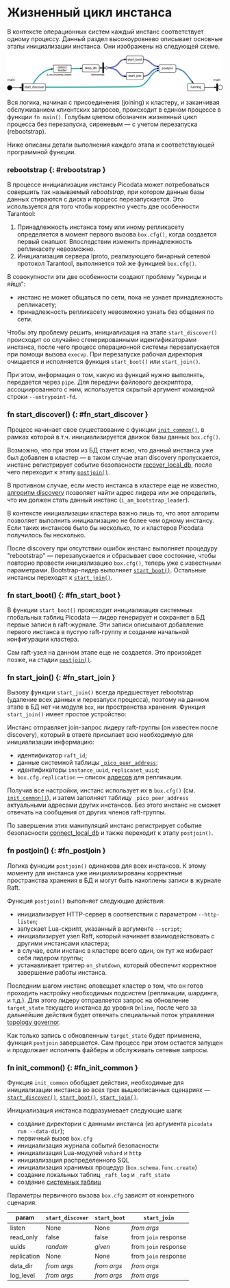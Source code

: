 # Жизненный цикл инстанса

В контексте операционных систем каждый инстанс соответствует одному
процессу. Данный раздел высокоуровнево описывает основные этапы
инициализации инстанса. Они изображены на следующей схеме.

![main.rs](../images/clustering.svg "main.rs control flow")

Вся логика, начиная с присоединения (joining) к кластеру, и заканчивая
обслуживанием клиентских запросов, происходит в едином процессе в
функции `fn main()`. Голубым
цветом обозначен жизненный цикл процесса без перезапуска, сиреневым — с
учетом перезапуска (rebootstrap).

Ниже описаны детали выполнения каждого этапа и соответствующей
программной функции.

### rebootstrap {: #rebootstrap }

В процессе инициализации инстансу Picodata может потребоваться
совершить так называемый _rebootstrap_, при котором данные базы
данных стираются с диска и процесс перезапускается.
Это используется для того чтобы корректно учесть две
особенности Tarantool:

1. Принадлежность инстанса тому или иному репликасету определяется в
   момент первого вызова `box.cfg()`, когда создается первый снапшот.
   Впоследствии изменить принадлежность репликасету невозможно.
2. Инициализация сервера Iproto, реализующего бинарный сетевой протокол
   Tarantool, выполняется той же функцией `box.cfg()`.

В совокупности эти две особенности создают проблему "курицы и яйца":

- инстанс не может общаться по сети, пока не узнает принадлежность
  репликасету;
- принадлежность репликасету невозможно узнать без общения по сети.

Чтобы эту проблему решить, инициализация на этапе `start_discover()`
происходит со случайно сгенерированными идентификаторами инстанса,
после чего процесс операционной системы перезапускается при помощи
вызова `execvp`. При перезапуске рабочая директория очищается и
исполняется функция `start_boot()` или `start_join()`.

При этом, информация о том, какую из функций нужно выполнять, передается
через `pipe`. Для передачи файлового дескриптора, ассоциированного с ним,
используется скрытый аргумент командной строки `--entrypoint-fd`.


### fn start_discover() {: #fn_start_discover }

Процесс начинает свое существование с функции
[`init_common()`](#fn_init_common), в рамках которой в т.ч.
инициализируется движок базы данных `box.cfg()`.

Возможно, что при этом из БД станет ясно, что данный инстанса уже был
добавлен в кластер — в таком случае этап discovery пропускается, инстанс
регистрирует событие безопасности [recover_local_db], после чего переходит к
этапу [`postjoin()`](#fn_postjoin).

В противном случае, если место инстанса в кластере еще не известно,
[алгоритм discovery](../architecture/discovery.md) позволяет найти адрес
лидера или же определить, что им должен стать данный инстанс
(`i_am_bootstrap_leader`).

В контексте инициализации кластера важно лишь то, что этот алгоритм
позволяет выполнить инициализацию не более чем одному инстансу. Если
таких инстансов было бы несколько, то и кластеров Picodata получилось бы
несколько.

После discovery при отсутствии ошибок инстанс выполняет процедуру
"rebootstrap" — перезапускается и сбрасывает свое состояние, чтобы
повторно провести инициализацию `box.cfg()`, теперь уже с известными
параметрами. Bootstrap-лидер выполняет [`start_boot()`](#fn_start_boot).
Остальные инстансы переходят к [`start_join()`](#fn_start_join).

[recover_local_db]: ../reference/audit_events.md#recover_local_db

### fn start_boot() {: #fn_start_boot }

В функции `start_boot()` происходит инициализация системных глобальных
таблиц Picodata — лидер генерирует и сохраняет в БД первые записи в
raft-журнале. Эти записи описывают добавление первого инстанса в пустую
raft-группу и создание начальной конфигурации кластера.

Сам raft-узел на данном этапе еще не создается. Это произойдет позже, на
стадии [`postjoin()`](#fn_postjoin).

### fn start_join() {: #fn_start_join }

Вызову функции `start_join()` всегда предшествует rebootstrap (удаление
всех данных и перезапуск процесса), поэтому на данном этапе в БД нет ни
модуля `box`, ни пространства хранения. Функция `start_join()` имеет
простое устройство:

Инстанс отправляет join-запрос лидеру raft-группы (он известен после
discovery), который в ответе присылает всю необходимую для инициализации
информацию:

- идентификатор `raft_id`;
- данные системной таблицы
  [`_pico_peer_address`](../architecture/system_tables.md#_pico_peer_address);
- идентификаторы `instance_uuid`, `replicaset_uuid`;
- `box.cfg.replication` — список [адресов](../overview/glossary.md#address) для репликации.

Получив все настройки, инстанс использует их в `box.cfg()` (см.
[`init_common()`](#fn_init_common)), и затем заполняет таблицу
`_pico_peer_address` актуальными адресами других инстансов. Без этого
инстанс не сможет отвечать на сообщения от других членов raft-группы.

По завершении этих манипуляций инстанс регистрирует событие безопасности
[connect_local_db] и также переходит к этапу `postjoin()`.

[connect_local_db]: ../reference/audit_events.md#connect_local_db

### fn postjoin() {: #fn_postjoin }

Логика функции `postjoin()` одинакова для всех инстансов. К этому
моменту для инстанса уже инициализированы корректные пространства
хранения в БД и могут быть накоплены записи в журнале Raft.

Функция `postjoin()` выполняет следующие действия:

- инициализирует HTTP-сервер в соответствии с параметром `--http-listen`;
- запускает Lua-скрипт, указанный в аргументе `--script`;
- инициализирует узел Raft, который начинает взаимодействовать с
  другими инстансами кластера;
- в случае, если инстанс в кластере всего один, он тут же избирает себя
  лидером группы;
- устанавливает триггер `on_shutdown`, который обеспечит корректное
  завершение работы инстанса.

Последним шагом инстанс оповещает кластер о том, что он готов проходить
настройку необходимых подсистем (репликации, шардинга, и т.д.). Для
этого лидеру отправляется запрос на обновление `target_state` текущего
инстанса до уровня `Online`, после чего за дальнейшие действия будет
отвечать специальный поток управления [topology
governor](../overview/glossary.md#governor).

Как только запись с обновленным `target_state` будет применена, функция
`postjoin` завершается. Сам процесс при этом остается запущен и
продолжает исполнять файберы и обслуживать сетевые запросы.

### fn init_common() {: #fn_init_common }

Функция `init_common` обобщает действия, необходимые для инициализации
инстанса во всех трех вышеописанных сценариях —
[`start_discover()`](#fn_start_discover),
[`start_boot()`](#fn_start_boot), [`start_join()`](#fn_start_join).

Инициализация инстанса подразумевает следующие шаги:

- создание директории с данными инстанса (из аргумента `picodata run
  --data-dir`);
- первичный вызов `box.cfg`
- инициализация журнала событий безопасности
- инициализация Lua-модулей `vshard` и `http`
- инициализация распределенного SQL
- инициализация хранимых процедур (`box.schema.func.create`)
- создание локальных таблиц `_raft_log` и `_raft_state`
- создание [системных таблиц](../architecture/system_tables.md)

Параметры первичного вызова `box.cfg` зависят от конкретного сценария:

| param       | `start_discover` | `start_boot` | `start_join`         |
|-------------|------------------|--------------|----------------------|
| listen      | None             | None         | _from args_          |
| read_only   | false            | false        | from `join` response |
| uuids       | _random_         | _given_      | from `join` response |
| replication | None             | None         | from `join` response |
| data_dir    | _from args_      | _from args_  | _from args_          |
| log_level   | _from args_      | _from args_  | _from args_          |

